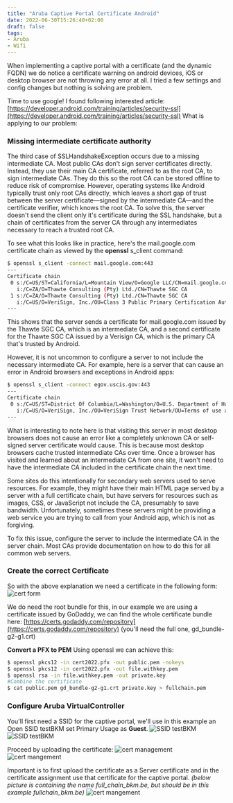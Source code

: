 ```yaml
---
title: "Aruba Captive Portal Certificate Android"
date: 2022-06-30T15:26:40+02:00
draft: false
tags:
- Aruba
- Wifi
---
```


When implementing a captive portal with a certificate (and the dynamic FQDN) we do notice a certificate warning on android devices, iOS or desktop browser are not throwing any error at all.
I tried a few settings and config changes but nothing is solving are problem.

Time to use google! I found following interested article: [https://developer.android.com/training/articles/security-ssl](https://developer.android.com/training/articles/security-ssl) What is applying to our problem:

### Missing intermediate certificate authority
The third case of SSLHandshakeException occurs due to a missing intermediate CA. Most public CAs don't sign server certificates directly. Instead, they use their main CA certificate, referred to as the root CA, to sign intermediate CAs. They do this so the root CA can be stored offline to reduce risk of compromise. However, operating systems like Android typically trust only root CAs directly, which leaves a short gap of trust between the server certificate—signed by the intermediate CA—and the certificate verifier, which knows the root CA. To solve this, the server doesn't send the client only it's certificate during the SSL handshake, but a chain of certificates from the server CA through any intermediates necessary to reach a trusted root CA.

To see what this looks like in practice, here's the mail.google.com certificate chain as viewed by the **openssl** s_client command:

```bash
$ openssl s_client -connect mail.google.com:443
---
Certificate chain
 0 s:/C=US/ST=California/L=Mountain View/O=Google LLC/CN=mail.google.com
   i:/C=ZA/O=Thawte Consulting (Pty) Ltd./CN=Thawte SGC CA
 1 s:/C=ZA/O=Thawte Consulting (Pty) Ltd./CN=Thawte SGC CA
   i:/C=US/O=VeriSign, Inc./OU=Class 3 Public Primary Certification Authority
---
```

This shows that the server sends a certificate for mail.google.com issued by the Thawte SGC CA, which is an intermediate CA, and a second certificate for the Thawte SGC CA issued by a Verisign CA, which is the primary CA that's trusted by Android.

However, it is not uncommon to configure a server to not include the necessary intermediate CA. For example, here is a server that can cause an error in Android browsers and exceptions in Android apps:

```bash
$ openssl s_client -connect egov.uscis.gov:443
---
Certificate chain
 0 s:/C=US/ST=District Of Columbia/L=Washington/O=U.S. Department of Homeland Security/OU=United States Citizenship and Immigration Services/OU=Terms of use at www.verisign.com/rpa (c)05/CN=egov.uscis.gov
   i:/C=US/O=VeriSign, Inc./OU=VeriSign Trust Network/OU=Terms of use at https://www.verisign.com/rpa (c)10/CN=VeriSign Class 3 International Server CA - G3
---
```

What is interesting to note here is that visiting this server in most desktop browsers does not cause an error like a completely unknown CA or self-signed server certificate would cause. This is because most desktop browsers cache trusted intermediate CAs over time. Once a browser has visited and learned about an intermediate CA from one site, it won't need to have the intermediate CA included in the certificate chain the next time.

Some sites do this intentionally for secondary web servers used to serve resources. For example, they might have their main HTML page served by a server with a full certificate chain, but have servers for resources such as images, CSS, or JavaScript not include the CA, presumably to save bandwidth. Unfortunately, sometimes these servers might be providing a web service you are trying to call from your Android app, which is not as forgiving.

To fix this issue, configure the server to include the intermediate CA in the server chain. Most CAs provide documentation on how to do this for all common web servers.


### Create the correct Certificate
So with the above explanation we need a certificate in the following form:
![cert form](/posts_images/aruba_cert_structure.png)

We do need the root bundle for this, in our example we are using a certificate issued by GoDaddy, we can find the whole certificate bundle here: [https://certs.godaddy.com/repository](https://certs.godaddy.com/repository)
(you'll need the full one, gd_bundle-g2-g1.crt)

**Convert a PFX to PEM**
Using openssl we can achieve this:
```bash
$ openssl pkcs12 -in cert2022.pfx -out public.pem -nokeys
$ openssl pkcs12 -in cert2022.pfx -out file.withkey.pem
$ openssl rsa -in file.withkey.pem -out private.key
#Combine the certificate
$ cat public.pem gd_bundle-g2-g1.crt private.key > fullchain.pem
```


### Configure Aruba VirtualController
You'll first need a SSID for the captive portal, we'll use in this example an Open SSID testBKM set Primary Usage as **Guest**.
![SSID testBKM](/posts_images/aruba_new_network_1.png)
![SSID testBKM](/posts_images/aruba_new_network_2.png)

Proceed by uploading the certificate:
![cert management](/posts_images/aruba_certificate_management.png)
![cert mangement](/posts_images/aruba_upload_server_certificate.png)

Important is to first upload the certificate as a Server certificate and in the certificate assignment use that certificate for the captive portal.
*(below picture is containing the name full_chain_bkm.be, but should be in this example fullchain_bkm.be)*
![cert mangement](/posts_images/aruba_certificate_assignment.png)
